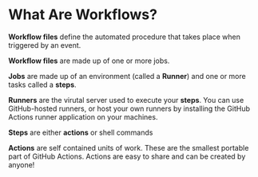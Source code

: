 # What Are Workflows?

**Workflow files** define the automated procedure that takes place when triggered by an event.

**Workflow files** are made up of one or more jobs.

**Jobs** are made up of an environment (called a **Runner**) and one or more tasks called a **steps**.

**Runners** are the virutal server used to execute your **steps**.  You can use GitHub-hosted runners, or host your own runners by installing the GitHub Actions runner application on your machines.

**Steps** are either **actions** or shell commands

**Actions** are self contained units of work.  These are the smallest portable part of GitHub Actions.  Actions are easy to share and can be created by anyone!

